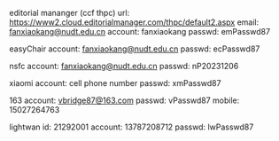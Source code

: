 editorial mananger (ccf thpc)
url:     https://www2.cloud.editorialmanager.com/thpc/default2.aspx
email:   fanxiaokang@nudt.edu.cn
account: fanxiaokang
passwd:  emPasswd87

easyChair
account: fanxiaokang@nudt.edu.cn
passwd:  ecPasswd87

nsfc
account: fanxiaokang@nudt.edu.cn
passwd:  nP20231206

xiaomi
account: cell phone number
passwd:  xmPasswd87

163
account: vbridge87@163.com
passwd:  vPasswd87
mobile:  15027264763

lightwan
id:      21292001
account: 13787208712
passwd:  lwPasswd87
